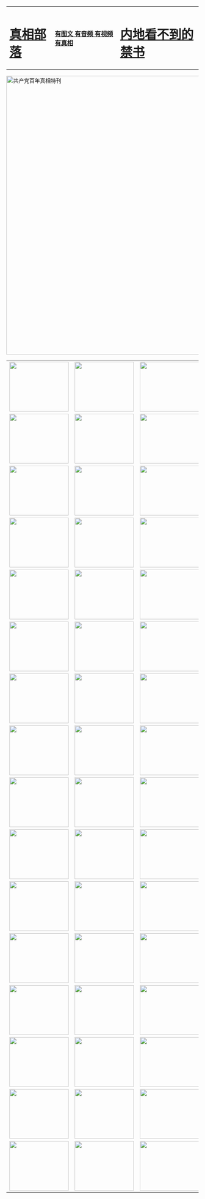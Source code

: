 <table>
<tr>

<td>
	<H1><a href="http://a55.u17.pulauintan.com/zx/">真相部落</a></H1>
</td>
<td>
	<H4><a href="http://a55.u17.pulauintan.com/zx/">有图文 有音频 有视频 有真相</a></H4>
</td>
<td>
	<H1><a href="http://a55.u17.pulauintan.com/book/"> 内地看不到的禁书</a></H1>
</td>
</tr>
</table>

 <div ><a href="http://a55.u17.pulauintan.com/zx/bngcd/"><img src="http://a55.u17.pulauintan.com/zx/bngcd/gcdbnzx.jpg" width="730"  border="0" alt="共产党百年真相特刊"></a></div>

<table>
<tr>
	<td><a href="http://u17.pulauintan.com/xtr/107/"><img  src ="http://u17.pulauintan.com/pic/2017/02/107.jpg" width="155px" height="130px"></a></td>
	<td><a href="http://u17.pulauintan.com/xtr/829/"><img src ="http://u17.pulauintan.com/pic/2017/02/829.jpg" width="155px" height="130px"></a></td>
	<td><a href="http://u17.pulauintan.com/xtr/69/"><img  src ="http://u17.pulauintan.com/pic/2017/02/69.jpg" width="155px" height="130px"></a></td>
	<td><a href="http://u17.pulauintan.com/xtr/99/"><img  src ="http://u17.pulauintan.com/pic/2017/02/99.jpg" width="155px" height="130px"></a></td>
</tr>
<tr>
	<td><a href="http://u17.pulauintan.com/xtr/40/"><img  src ="http://u17.pulauintan.com/pic/2017/02/40.jpg" width="155px" height="130px"></a></td>
	<td><a href="http://u17.pulauintan.com/xtr/20/"><img  src ="http://u17.pulauintan.com/pic/2017/02/20.jpg" width="155px" height="130px"></a></td>
	<td><a href="http://u17.pulauintan.com/xtr/81/"><img  src ="http://u17.pulauintan.com/pic/2017/02/81.jpg" width="155px" height="130px"></a></td>
	<td><a href="http://u17.pulauintan.com/xtr/2/"><img  src ="http://u17.pulauintan.com/pic/2017/02/2.jpg" width="155px" height="130px"></a></td>
</tr>
<tr>
	<td><a href="http://u17.pulauintan.com/xtr/86/"><img  src ="http://u17.pulauintan.com/pic/2017/02/86.jpg" width="155px" height="130px"></a></td>
	<td><a href="http://u17.pulauintan.com/xtr/109/"><img  src ="http://u17.pulauintan.com/pic/2017/02/109.jpg" width="155px" height="130px"></a></td>
	<td><a href="http://u17.pulauintan.com/xtr/1378/"><img  src ="http://u17.pulauintan.com/pic/2017/02/1378.jpg" width="155px" height="130px"></a></td>
	<td><a href="http://u17.pulauintan.com/xtr/57/"><img  src ="http://u17.pulauintan.com/pic/2017/02/57.jpg" width="155px" height="130px"></a></td>
</tr>
<tr>
	<td><a href="http://u17.pulauintan.com/xtr/1219/"><img  src ="http://u17.pulauintan.com/pic/2017/02/1219.jpg" width="155px" height="130px"></a></td>
	<td><a href="http://u17.pulauintan.com/xtr/1220/"><img  src ="http://u17.pulauintan.com/pic/2017/02/1220.jpg" width="155px" height="130px"></a></td>
	<td><a href="http://u17.pulauintan.com/xtr/1221/"><img  src ="http://u17.pulauintan.com/pic/2017/02/1221.jpg" width="155px" height="130px"></a></td>
	<td><a href="http://u17.pulauintan.com/xtr/51/"><img  src ="http://u17.pulauintan.com/pic/2017/02/51.jpg" width="155px" height="130px"></a></td>
</tr>
<tr>
	<td><a href="http://u17.pulauintan.com/xtr/1055/"><img  src ="http://u17.pulauintan.com/pic/2017/02/1055.jpg" width="155px" height="130px"></a></td>
	<td><a href="http://u17.pulauintan.com/xtr/611/"><img  src ="http://u17.pulauintan.com/pic/2017/02/611.jpg" width="155px" height="130px"></a></td>
	<td><a href="http://u17.pulauintan.com/xtr/1121/"><img  src ="http://u17.pulauintan.com/pic/2017/02/1121.jpg" width="155px" height="130px"></a></td>
	<td><a href="http://u17.pulauintan.com/xtr/610/"><img  src ="http://u17.pulauintan.com/pic/2017/02/610.jpg" width="155px" height="130px"></a></td>
</tr>
<tr>
	<td><a href="http://u17.pulauintan.com/xtr/1128/"><img  src ="http://u17.pulauintan.com/pic/2017/02/1128.jpg" width="155px" height="130px"></a></td>
	<td><a href="http://u17.pulauintan.com/xtr/1395/"><img  src ="http://u17.pulauintan.com/pic/2017/02/1406.jpg" width="155px" height="130px"></a></td>
	<td><a href="http://u17.pulauintan.com/xtr/1407/"><img  src ="http://u17.pulauintan.com/pic/2017/02/1407.jpg" width="155px" height="130px"></a></td>
	<td><a href="http://u17.pulauintan.com/xtr/934/"><img  src ="http://u17.pulauintan.com/pic/2017/02/934.jpg" width="155px" height="130px"></a></td>
</tr>
<tr>
	<td><a href="http://u17.pulauintan.com/xtr/641/"><img  src ="http://u17.pulauintan.com/pic/2017/02/641.jpg" width="155px" height="130px"></a></td>
	<td><a href="http://u17.pulauintan.com/xtr/949/"><img  src ="http://u17.pulauintan.com/pic/2017/02/949.jpg" width="155px" height="130px"></a></td>
	<td><a href="http://u17.pulauintan.com/xtr/112/"><img  src ="http://u17.pulauintan.com/pic/2017/02/112.jpg" width="155px" height="130px"></a></td>
	<td><a href="http://u17.pulauintan.com/xtr/812/"><img  src ="http://u17.pulauintan.com/pic/2017/02/812.jpg" width="155px" height="130px"></a></td>
</tr>
<tr>
	<td><a href="http://u17.pulauintan.com/xtr/103/"><img  src ="http://u17.pulauintan.com/pic/2017/02/103.jpg" width="155px" height="130px"></a></td>
	<td><a href="http://u17.pulauintan.com/xtr/3/"><img  src ="http://u17.pulauintan.com/pic/2017/02/3.jpg" width="155px" height="130px"></a></td>
	<td><A href="http://u17.pulauintan.com/mp4/zx/2015/11/Lkmtt.mp4" target="_blank" title="莲开满天庭"><img  src="http://u17.pulauintan.com/pic/2015/11/Lkmtt3480_jssor.jpg"  width="155px" height="130px"></A></td>
	<td><A href="http://u17.pulauintan.com/mp4/zx/2015/11/2013513.mp4" target="_blank" title="飞旋的法轮"><img  src="http://u17.pulauintan.com/pic/2015/11/falun480_jssor.jpg"  width="155px" height="130px"></A></td>
</tr>
<tr>
	<td><A href="http://u17.pulauintan.com/mp4/zx/2015/11/NYParade.mp4" target="_blank" title="2004年4月10日法轮功纽约大游行"><img  src="http://u17.pulauintan.com/pic/2015/11/nyparade480_jssor.jpg"  width="155px" height="130px"></A></td>
	<td><A href="http://u17.pulauintan.com/mp4/news617/2015/05/WEB_s28093.mp4" target="_blank" title="2015年世界法轮大法日特别报导"><img  src="http://u17.pulauintan.com/pic/2015/11/p6752711a666997037_jssor.jpg"  width="155px" height="130px"></A></td>
	<td><A href="http://u17.pulauintan.com/mp4/news829/2015/11/30211_326650.mp4" target="_blank" title="沧州绑架案连审四天 民众抹泪称审好人"><img  src="http://u17.pulauintan.com/pic/2015/11/changzhou2480_jssor.jpg"  width="155px" height="130px"></A></td>
	<td><A href="http://u17.pulauintan.com/mp4/mhph/2015/10/changzhou.mp4" target="_blank" title="沧州真相--狮城血泪"><img  src="http://u17.pulauintan.com/pic/2015/11/changzhou480_jssor.jpg"  width="155px" height="130px"></A></td>
</tr>
<tr>
	<td><A href="http://u17.pulauintan.com/mp4/mhjd/mhjd_55.mp4" target="_blank" title="正义律师与无罪辩护"><img  src="http://u17.pulauintan.com/pic/2015/11/wzbh480_jssor.jpg"  width="155px" height="130px"></A></td>
	<td><A href="http://u17.pulauintan.com/mp4/zx/2015/11/layerkcs.mp4" target="_blank" title="中国的良心--高智晟律师"><img  src="http://u17.pulauintan.com/pic/2015/11/layerkcs2480_jssor.jpg"  width="155px" height="130px"></A></td>
	<td><A href="http://u17.pulauintan.com/mp4/mhph/2015/10/szxl.mp4" target="_blank" title="神州血泪--北京、大庆、广东、哈尔滨"><img  src="http://u17.pulauintan.com/pic/2015/11/szxl480_jssor.jpg"  width="155px" height="130px"></A></td>
	<td><A href="http://u17.pulauintan.com/mp4/zx/2015/11/TangShanFFXS.mp4" target="_blank" title="真相纪录片：凤凰新生"><img  src="http://u17.pulauintan.com/pic/2015/11/fhxs2480_jssor.jpg"  width="155px" height="130px"></A></td>
</tr>
<tr>
	<td><A href="http://u17.pulauintan.com/mp4/zx/2015/11/jidong.mp4" target="_blank" title="冀东监狱的罪恶"><img  src="http://u17.pulauintan.com/pic/2015/11/jidong480_jssor.jpg"  width="155px" height="130px"></A></td>
	<td><A href="http://u17.pulauintan.com/mp4/mhph/2015/10/tangshan.mp4" target="_blank" title="凤凰血泪"><img  src="http://u17.pulauintan.com/pic/2015/11/tangshan480_jssor.jpg"  width="155px" height="130px"></A>
					</div></td>
	<td>	<A href="http://u17.pulauintan.com/mp4/mhph/2015/10/zfxtzxl.mp4" target="_blank" title="政法系统罪行录--唐山篇"><img  src="http://u17.pulauintan.com/pic/2015/11/zfxtzxl480_jssor.jpg"  width="155px" height="130px"></A></td>
	<td><A href="http://u17.pulauintan.com/mp4/mhph/2015/10/QDBG.mp4" target="_blank" title="青岛悲歌"><img  src="http://u17.pulauintan.com/pic/2015/10/qdbg2480_jssor.jpg"  width="155px" height="130px"></A></td>
</tr>
<tr>
	<td><A href="http://u17.pulauintan.com/mp4/mhph/2015/10/huludao.mp4" target="_blank" title="葫芦岛永恒的见证"><img  src="http://u17.pulauintan.com/pic/2015/10/huludao480_jssor.jpg"  width="155px" height="130px"></A></td>
	<td><A href="http://u17.pulauintan.com/mp4/mhph/2015/10/qbzx.mp4" target="_blank" title="湖畔泉边听真相-济南泉城的传奇"><img  src="http://u17.pulauintan.com/pic/2015/10/hupan480_jssor.jpg"  width="155px" height="130px"></A></td>
	<td><A href="http://u17.pulauintan.com/mp4/mhph/2015/10/baoding_dvd_v2.mp4" target="_blank" title="燕赵悲歌"><img  src="http://u17.pulauintan.com/pic/2015/10/yzbg480_jssor.jpg"  width="155px" height="130px"></A></td>
	<td><A href="http://u17.pulauintan.com/mp4/zx/2015/11/meihuashi_complete_ED2.0.mp4" target="_blank" title="梅花诗完整版"><img  src="http://u17.pulauintan.com/pic/2015/11/mhs480_jssor.jpg"  width="155px" height="130px"></A></td>
</tr>
<tr>
	<td><A href="http://u17.pulauintan.com/mp4/zx/2015/11/fengbei512k.mp4" target="_blank" title="丰碑"><img  src="http://u17.pulauintan.com/pic/2015/11/fongbei480_jssor.jpg"  width="155px" height="130px"></A></td>
	<td><A href="http://u17.pulauintan.com/mp4/zx/2015/11/fytdxComplete.mp4" target="_blank" title="风雨天地行全集"><img  src="http://u17.pulauintan.com/pic/2015/11/fytdxWhite480_jssor.jpg"  width="155px" height="130px"></A></td>
	<td><A href="http://u17.pulauintan.com/mp4/zx/2015/11/JianZheng.mp4" target="_blank" title="见证"><img  src="http://u17.pulauintan.com/pic/2015/11/witness480_jssor.jpg"  width="155px" height="130px"></A></td>
	<td><A href="http://u17.pulauintan.com/mp4/mhph/2015/10/hcym.mp4" target="_blank" title="红朝阴谋"><img  src="http://u17.pulauintan.com/pic/2015/10/hcym480_jssor.jpg"  width="155px" height="130px"></A></td>
</tr>
<tr>
	<td><A href="http://u17.pulauintan.com/mp4/zx/2015/11/zfzxPalV3.mp4" target="_blank" title="是自焚还是骗局"><img  src="http://u17.pulauintan.com/pic/2015/11/zfzx4805_jssor.jpg"  width="155px" height="130px"></A></td>
	<td><A href="http://u17.pulauintan.com/mp4/zx/2015/11/lsdspMsyTd.mp4" target="_blank" title="历史的审判"><img  src="http://u17.pulauintan.com/pic/2015/11/lsdsp480_jssor.jpg"  width="155px" height="130px"></A></td>
	<td><A href="http://u17.pulauintan.com/mp4/news886/2015/11/concat886.mp4" target="_blank" title="一周全球控告江泽民"><img  src="http://u17.pulauintan.com/pic/2015/11/news886480_jssor.jpg"  width="155px" height="130px"></A></td>
	<td><A href="http://u17.pulauintan.com/mp4/news1378/2014/08/CQSD_s0_e4_v2_i0-CQSD_4-video.mp4" target="_blank" title="欧洲的抉择"><img  src="http://u17.pulauintan.com/pic/2015/11/p5143421a564166643-ss_jssor.jpg"  width="155px" height="130px"></A></td>
</tr>
<tr>
	<td><A href="http://u17.pulauintan.com/mp4/zx/2015/11/hk20150720parade.mp4" target="_blank" title="港法轮功反迫害大游行 大陆游客震撼"><img  src="http://u17.pulauintan.com/pic/2015/11/281098-ss_jssor.jpg"  width="155px" height="130px"></A></td>
	<td><A href="http://u17.pulauintan.com/mp4/zx/2015/11/20150720hkParade512k.mp4" target="_blank" title="香港法轮功720游行声援诉江潮"><img  src="http://u17.pulauintan.com/pic/2015/11/2015720parade480_jssor.jpg"  width="155px" height="130px"></A></td>
	<td><A href="http://u17.pulauintan.com/mp4/zx/2015/11/hktdc512.mp4" target="_blank" title="香港退党潮"><img  src="http://u17.pulauintan.com/pic/2015/11/hktdc480_jssor.jpg"  width="155px" height="130px"></A></td>
	<td><A href="http://u17.pulauintan.com/mp4/news413/2015/11/concat413.mp4" target="_blank" title="本月退党精选"><img  src="http://u17.pulauintan.com/pic/2015/11/tuidang480_jssor.jpg"  width="155px" height="130px"></A></td>
</tr>
<tr>
	<td><A href="http://u17.pulauintan.com/mp4/news823/2015/11/TSZG_British_1_QA_A_TSZG-61-1_XinHaoNianZuoZh_P617180.mp4" target="_blank" title="辛灏年：纪念《九评共产党》发表十周年演讲"><img  src="http://u17.pulauintan.com/pic/2015/11/xhn9p10480_jssor.jpg"  width="155px" height="130px"></A></td>
	<td><A href="http://u17.pulauintan.com/mp4/news57/2015/11/JPGCD8.mp4" target="_blank" title="【九评之八】评中国共产党的邪教本质"><img  src="http://u17.pulauintan.com/pic/2015/11/9pkcd8p480_jssor.jpg"  width="155px" height="130px"></A></td>
	<td><A href="http://u17.pulauintan.com/mp4/other/kao.Chih.Sheng_story.mp4"  target="_blank" title="超越恐惧:高智晟的故事"				style="font-size:20px;"><img src="http://u17.pulauintan.com/pic/2016/12/GZS201408070902.jpg"  width="155px" height="130px">
						</A></td>
	<td><A href="http://u17.pulauintan.com/mp4/zx/2016/11/oh10yearsInv.mp4"  target="_blank" title="纪录片《活摘 十年调查》完整版" style="font-size:20px;"><img src="http://u17.pulauintan.com/pic/2016/11/10yearsOHinv.jpg"  width="155px" height="130px">
						</A></td>
</tr>
</table>


